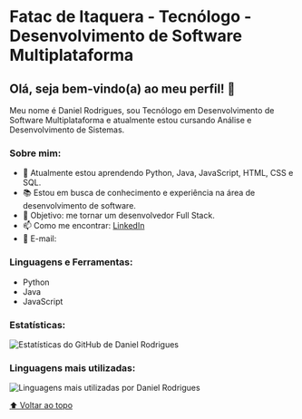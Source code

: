 # Fatac de Itaquera - Tecnólogo - Desenvolvimento de Software Multiplataforma

## Olá, seja bem-vindo(a) ao meu perfil! 👋

Meu nome é Daniel Rodrigues, sou Tecnólogo em Desenvolvimento de Software Multiplataforma e atualmente estou cursando Análise e Desenvolvimento de Sistemas.

### Sobre mim:
- 🌱 Atualmente estou aprendendo Python, Java, JavaScript, HTML, CSS e SQL.
- 📚 Estou em busca de conhecimento e experiência na área de desenvolvimento de software.
- 🎯 Objetivo: me tornar um desenvolvedor Full Stack.
- 📫 Como me encontrar: [LinkedIn](https://www.linkedin.com/in/daniel-rodrigues-7b1b3b1b3/)
- 📧 E-mail:

### Linguagens e Ferramentas:
- Python
- Java
- JavaScript

### Estatísticas:
![Estatísticas do GitHub de Daniel Rodrigues](https://github-readme-stats.vercel.app/api?username=danielvor&show_icons=true&theme=dark)

### Linguagens mais utilizadas:
![Linguagens mais utilizadas por Daniel Rodrigues](https://github-readme-stats.vercel.app/api/top-langs/?username=danielvor&layout=compact&theme=dark)

<!--
**danielrodrigues1/danielrodrigues1** is a ✨ _special_ ✨ repository because its `README.md` (this file) appears on your GitHub profile.
-->

[⬆ Voltar ao topo](#fatac-de-itaquera---tecnólogo---desenvolvimento-de-software-multiplataforma)



